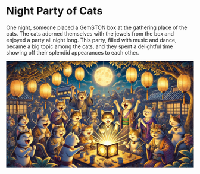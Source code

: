 # Night Party of Cats

One night, someone placed a GemSTON box at the gathering place of the cats. The cats adorned themselves with the jewels from the box and enjoyed a party all night long. This party, filled with music and dance, became a big topic among the cats, and they spent a delightful time showing off their splendid appearances to each other.

![Cat Party](../images/02.png) 